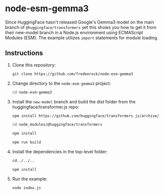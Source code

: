 # node-esm-gemma3

Since HuggingFace hasn't released Google's Gemma3 model on the main branch of `@huggingface/transformers` yet this shows you how to get it from their new-model branch in a Node.js environment using ECMAScript Modules (ESM). The example utilizes `import` statements for module loading.

## Instructions

1. Clone this repository:
   ```sh
   git clone https://github.com/fredeerock/node-esm-gemma3
   ```
2. Change directory to the `node-esm-gemma3` project:
   ```sh
   cd node-esm-gemma3
   ```
1. Install the `new-model` branch and build the dist folder from the huggingface/transformer.js repo:
   ```sh
   npm install https://github.com/huggingface/transformers.js/archive/new-model.tar.gz
   ```
   ```sh
   cd node_modules/@huggingface/transformers
   ```
   ```sh
   npm install
   ```
   ```sh
   npm run build
   ```
3. Install the dependencies in the top-level folder:
   ```sh
   cd../../..
   ```
   ```sh
   npm install
   ```
4. Run the example:
   ```sh
   node index.js
   ```
